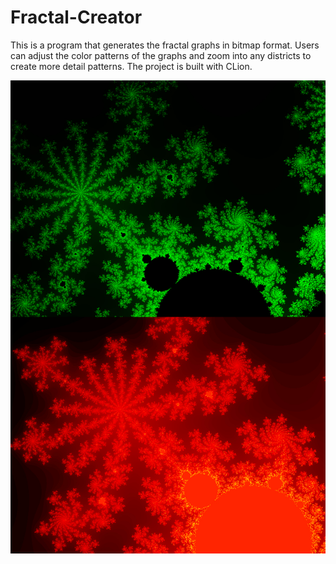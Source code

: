 # Fractal-Creator

This is a program that generates the fractal graphs in bitmap format. Users can adjust the color patterns of the graphs and
zoom into any districts to create more detail patterns. The project is built with CLion.

![image](https://github.com/Silver92/Fractal-Creator/blob/master/raw/master/Fractal.jpg)
